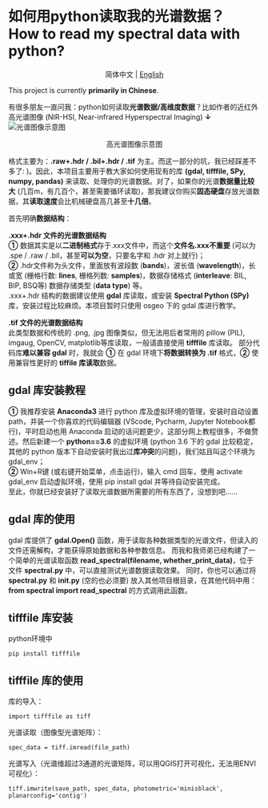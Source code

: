 # 如何用python读取我的光谱数据？<br> How to read my spectral data with python?

</div>
<div align="center">
  
简体中文 | [English](docs/README_en.md)

</div>

This project is currently **primarily in Chinese**.

有很多朋友一直问我：python如何读取**光谱数据/高维度数据**？比如作者的近红外高光谱图像 (NIR-HSI, Near-infrared Hyperspectral Imaging) **↓**
![光谱图像示意图](https://github.com/Bazenr/read-spectral-data-with-python/assets/81945216/041b3c14-92db-437b-ac36-5852d08e044e "test")
<p align="center"> 高光谱图像示意图 </p>

格式主要为：**.raw+.hdr / .bil+.hdr / .tif** 为主。而这一部分的坑，我已经踩差不多了: )。因此，本项目主要用于教大家如何使用现有的库 **(gdal, tifffile, SPy, numpy, pandas)** 来读取、处理你的光谱数据。对了，如果你的光谱**数据量比较大** (几百m，有几百个，甚至需要循环读取)，那我建议你购买**固态硬盘**存放光谱数据，其**读取速度**会比机械硬盘高几甚至**十几倍**。

首先明确**数据结构**：

**.xxx+.hdr 文件的光谱数据结构** <br>
**①** 数据其实是以**二进制格式**存于.xxx文件中，而这个**文件名.xxx不重要** (可以为 .spe / .raw / .bil，甚至**可以为空**，只要名字和 .hdr 对上就行)；<br>
**②** .hdr文件称为头文件，里面放有波段数 (**bands**)，波长值 (**wavelength**)，长或宽 (栅格行数: **lines**, 栅格列数: **samples**)，数据存储格式 (**interleave**: BIL, BIP, BSQ等) 数据存储类型 (**data type**) 等。<br>
.xxx+.hdr 结构的数据建议使用 **gdal** 库读取，或安装 **Spectral Python (SPy)**  库，安装过程比较麻烦。本项目暂时只使用 osgeo 下的 gdal 库进行教学。<br>

**.tif 文件的光谱数据结构** <br>
此类型数据和传统的 .png, .jpg 图像类似，但无法用后者常用的 pillow (PIL), imgaug, OpenCV, matplotlib等库读取，一般请直接使用 **tifffile** 库读取。
部分代码库**难以兼容 gdal** 时，我就会 **①** 在 gdal 环境下**将数据转换为 .tif** 格式，**②** 使用兼容性更好的 **tiffile 库读取**数据。

## gdal 库安装教程

**①** 我推荐安装 **Anaconda3** 进行 python 库及虚拟环境的管理，安装时自动设置 path，并装一个你喜欢的代码编辑器 (VScode, Pycharm, Jupyter Notebook都行)，平时启动也用 Anaconda 启动的话问题更少，这部分网上教程很多，不做赘述。然后新建一个 **python==3.6** 的虚拟环境 (python 3.6 下的 gdal 比较稳定，其他的 python 版本下自动安装时我出过**库冲突**的问题)，我们姑且叫这个环境为 gdal_env；<br>
**②** Win+R键 (或右键开始菜单，点击运行)，输入 cmd 回车，使用 activate gdal_env 启动虚拟环境，使用 pip install gdal 并等待自动安装完成。 <br>
至此，你就已经安装好了读取光谱数据所需要的所有东西了，没想到吧……

## gdal 库的使用

gdal 库提供了 **gdal.Open()** 函数，用于读取各种数据类型的光谱文件，但读入的文件还需解构，才能获得原始数据和各种参数信息。
而我和我师弟已经构建了一个简单的光谱读取函数 **read_spectral(filename, whether_print_data)**，位于文件 **spectral.py** 中，可以直接测试光谱数据读取效果。
同时，你也可以通过将 **spectral.py** 和 **init.py** (空的也必须要) 放入其他项目根目录，在其他代码中用： <br>
**from spectral import read_spectral** 的方式调用此函数。

## tifffile 库安装

python环境中

`pip install tifffile`

## tifffile 库的使用

库的导入：

`import tifffile as tiff`

光谱读取（图像型光谱矩阵）：

`spec_data = tiff.imread(file_path)`

光谱写入（光谱维超过3通道的光谱矩阵，可以用QGIS打开可视化，无法用ENVI可视化）：

`tiff.imwrite(save_path, spec_data, photometric='minisblack', planarconfig='contig')`
